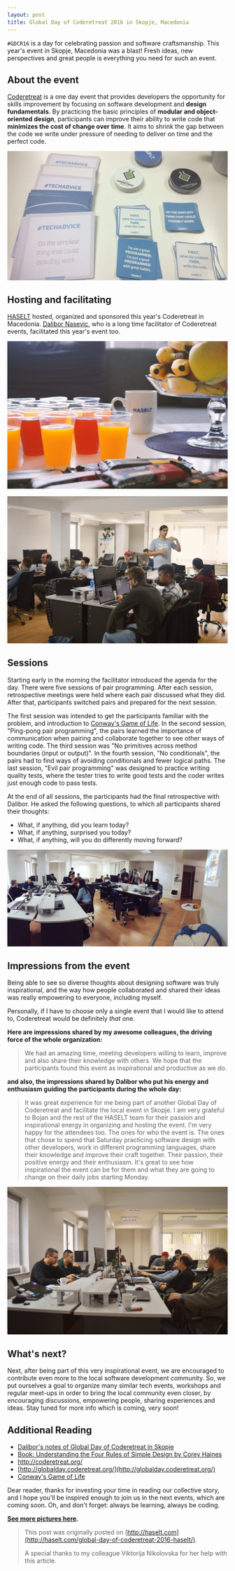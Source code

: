 ```yaml
---
layout: post
title: Global Day of Coderetreat 2016 in Skopje, Macedonia
---
```


``#GDCR16`` is a day for celebrating passion and software craftsmanship. This year's event in Skopje, Macedonia was a blast! Fresh ideas, new perspectives and great people is everything you need for such an event.<!--excerpt--> 

## About the event

[Coderetreat](http://globalday.coderetreat.org/) is a one day event that provides developers the opportunity for skills improvement by focusing on software development and **design fundamentals**. By practicing the basic principles of **modular and object-oriented design**, participants can improve their ability to write code that **minimizes the cost of change over time**. It aims to shrink the gap between the code we write under pressure of needing to deliver on time and the perfect code.

![Global Day of Coderetreat 2016 in Skopje, Macedonia](/images/2016-10-27-global-day-of-coderetreat-2016-haselt-macedonia/6.png)

## Hosting and facilitating

[HASELT](http://www.haselt.com/) hosted, organized and sponsored this year's Coderetreat in Macedonia. [Dalibor Nasevic](dalibornasevic.com), who is a long time facilitator of Coderetreat events, facilitated this year's event too.

![Global Day of Coderetreat 2016 in Skopje, Macedonia](/images/2016-10-27-global-day-of-coderetreat-2016-haselt-macedonia/2.png)

![Global Day of Coderetreat 2016 in Skopje, Macedonia](/images/2016-10-27-global-day-of-coderetreat-2016-haselt-macedonia/3.png)

## Sessions

Starting early in the morning the facilitator introduced the agenda for the day. There were five sessions of pair programming. After each session, retrospective meetings were held where each pair discussed what they did. After that, participants switched pairs and prepared for the next session.

The first session was intended to get the participants familiar with the problem, and introduction to [Conway's Game of Life](https://en.wikipedia.org/wiki/Conway%27s_Game_of_Life). In the second session, "Ping-pong pair programming", the pairs learned the importance of communication when pairing and collaborate together to see other ways of writing code. The third session was "No primitives across method boundaries (input or output)". In the fourth session, "No conditionals", the pairs had to find ways of avoiding conditionals and fewer logical paths. The last session, "Evil pair programming" was designed to practice writing quality tests, where the tester tries to write good tests and the coder writes just enough code to pass tests.

At the end of all sessions, the participants had the final retrospective with Dalibor. He asked the following questions, to which all participants shared their thoughts:

- What, if anything, did you learn today?
- What, if anything, surprised you today?
- What, if anything, will you do differently moving forward?

![Global Day of Coderetreat 2016 in Skopje, Macedonia](/images/2016-10-27-global-day-of-coderetreat-2016-haselt-macedonia/4.png)

## Impressions from the event

Being able to see so diverse thoughts about designing software was truly inspirational, and the way how people collaborated and shared their ideas was really empowering to everyone, including myself. 

Personally, if I have to choose only a single event that I would like to attend to, Coderetreat would be definitely *that* one. 

**Here are impressions shared by my awesome colleagues, the driving force of the whole organization:**

>We had an amazing time, meeting developers willing to learn, improve and also share their knowledge with others. We hope that the participants found this event as inspirational and productive as we do.

**and also, the impressions shared by Dalibor who put his energy and enthusiasm guiding the participants during the whole day:**

>It was great experience for me being part of another Global Day of Coderetreat and facilitate the local event in Skopje. I am very grateful to Bojan and the rest of the HASELT team for their passion and inspirational energy in organizing and hosting the event. I'm very happy for the attendees too. The ones for who the event is. The ones that chose to spend that Saturday practicing software design with other developers, work in different programming languages, share their knowledge and improve their craft together. Their passion, their positive energy and their enthusiasm. It's great to see how inspirational the event can be for them and what they are going to change on their daily jobs starting Monday.

![Global Day of Coderetreat 2016 in Skopje, Macedonia](/images/2016-10-27-global-day-of-coderetreat-2016-haselt-macedonia/5.png)

## What's next?

Next, after being part of this very inspirational event, we are encouraged to contribute even more to the local software development community. So, we put ourselves a goal to organize many similar tech events, workshops and regular meet-ups in order to bring the local community even closer, by encouraging discussions, empowering people, sharing experiences and ideas. Stay tuned for more info which is coming, very soon!

## Additional Reading

- [Dalibor's notes of Global Day of Coderetreat in Skopje](http://dalibornasevic.com/posts/74-notes-from-global-day-of-coderetreat-2016-in-skopje)
- [Book: Understanding the Four Rules of Simple Design by Corey Haines](https://leanpub.com/4rulesofsimpledesign/c/gdcr)
- [http://coderetreat.org/ ](http://coderetreat.org/)
- [http://globalday.coderetreat.org/](http://globalday.coderetreat.org/)
- [Conway's Game of Life](https://en.wikipedia.org/wiki/Conway%27s_Game_of_Life)

Dear reader, thanks for investing your time in reading our collective story, and I hope you'll be inspired enough to join us in the next events, which are coming soon. Oh, and don't forget: always be learning, always be coding.

**[See more pictures here](https://www.facebook.com/HASELTofficial/photos/?tab=album&album_id=666003166900108).**

> This post was originally posted on [http://haselt.com](http://haselt.com/global-day-of-coderetreat-2016-haselt/).
> 
> A special thanks to my colleague Viktorija Nikolovska for her help with this article.